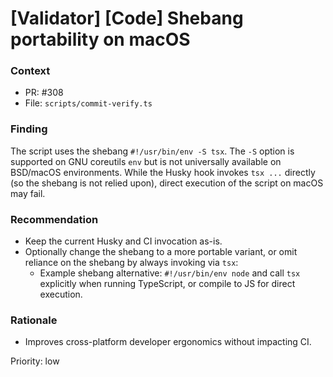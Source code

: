 # [Validator] [Code] Shebang portability on macOS

### Context

- PR: #308
- File: `scripts/commit-verify.ts`

### Finding

The script uses the shebang `#!/usr/bin/env -S tsx`. The `-S` option is supported on GNU coreutils `env` but is not universally available on BSD/macOS environments. While the Husky hook invokes `tsx ...` directly (so the shebang is not relied upon), direct execution of the script on macOS may fail.

### Recommendation

- Keep the current Husky and CI invocation as-is.
- Optionally change the shebang to a more portable variant, or omit reliance on the shebang by always invoking via `tsx`:
  - Example shebang alternative: `#!/usr/bin/env node` and call `tsx` explicitly when running TypeScript, or compile to JS for direct execution.

### Rationale

- Improves cross-platform developer ergonomics without impacting CI.

Priority: low
